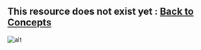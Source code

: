 ## This resource does not exist yet : [Back to Concepts](./README.md)
![alt](https://i.pinimg.com/originals/86/41/80/86418032b715698a4dfa6684b50c12af.gif)
